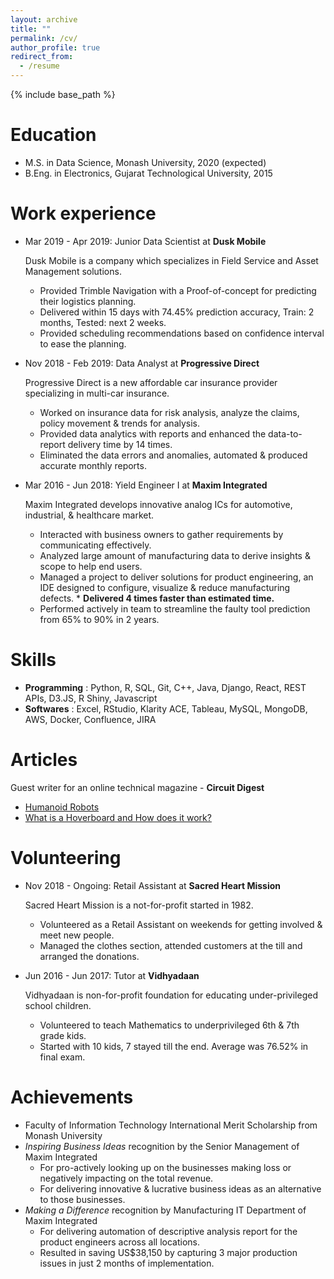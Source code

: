 ```yaml
---
layout: archive
title: ""
permalink: /cv/
author_profile: true
redirect_from:
  - /resume
---
```


{% include base_path %}

Education
======
* M.S. in Data Science, Monash University, 2020 (expected)
* B.Eng. in Electronics, Gujarat Technological University, 2015

Work experience
======
* Mar 2019 - Apr 2019: Junior Data Scientist at **Dusk Mobile**

  Dusk Mobile is a company which specializes in Field Service and Asset Management solutions.
    * Provided Trimble Navigation with a Proof-of-concept for predicting their logistics planning.
    * Delivered within 15 days with 74.45% prediction accuracy, Train: 2 months, Tested: next 2 weeks.
    * Provided scheduling recommendations based on confidence interval to ease the planning.

* Nov 2018 - Feb 2019: Data Analyst at **Progressive Direct**

  Progressive Direct is a new affordable car insurance provider specializing in multi-car insurance.
    * Worked on insurance data for risk analysis, analyze the claims, policy movement & trends for analysis.
    * Provided data analytics with reports and enhanced the data-to-report delivery time by 14 times.
    * Eliminated the data errors and anomalies, automated & produced accurate monthly reports.

* Mar 2016 - Jun 2018: Yield Engineer I at **Maxim Integrated**

  Maxim Integrated develops innovative analog ICs for automotive, industrial, & healthcare market.
    * Interacted with business owners to gather requirements by communicating effectively.
    * Analyzed large amount of manufacturing data to derive insights & scope to help end users.
    * Managed a project to deliver solutions for product engineering, an IDE designed to configure, visualize & reduce manufacturing defects.       * **Delivered 4 times faster than estimated time.**
    * Performed actively in team to streamline the faulty tool prediction from 65% to 90% in 2 years.

Skills
======
* **Programming** : Python, R, SQL, Git, C++, Java, Django, React, REST APIs, D3.JS, R Shiny, Javascript
* **Softwares**   : Excel, RStudio, Klarity ACE, Tableau, MySQL, MongoDB, AWS, Docker, Confluence, JIRA

Articles
======
Guest writer for an online technical magazine - **Circuit Digest**
* [Humanoid Robots](https://circuitdigest.com/article/humanoid-robots)
* [What is a Hoverboard and How does it work?](https://circuitdigest.com/article/what-is-hoverboard-how-does-it-work)
  
Volunteering
======
* Nov 2018 - Ongoing: Retail Assistant at **Sacred Heart Mission**

  Sacred Heart Mission is a not-for-profit started in 1982.
    * Volunteered as a Retail Assistant on weekends for getting involved & meet new people.
    * Managed the clothes section, attended customers at the till and arranged the donations. 
 
* Jun 2016 - Jun 2017: Tutor at **Vidhyadaan**

  Vidhyadaan is non-for-profit foundation for educating under-privileged school children. 
    * Volunteered to teach Mathematics to underprivileged 6th & 7th grade kids.
    * Started with 10 kids, 7 stayed till the end. Average was 76.52% in final exam.
  
Achievements
======
* Faculty of Information Technology International Merit Scholarship from Monash University
* *Inspiring Business Ideas* recognition by the Senior Management of Maxim Integrated
  * For pro-actively looking up on the businesses making loss or negatively impacting on the total revenue.
  * For delivering innovative & lucrative business ideas as an alternative to those businesses.
* *Making a Difference* recognition by Manufacturing IT Department of Maxim Integrated
  * For delivering automation of descriptive analysis report for the product engineers across all locations.
  * Resulted in saving US$38,150 by capturing 3 major production issues in just 2 months of implementation.
